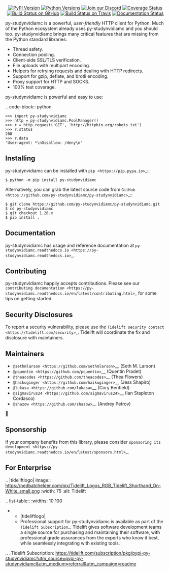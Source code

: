    <p align="center">
      <a href="https://pypi.org/project/py-studynvidiamc"><img alt="PyPI Version" src="https://img.shields.io/pypi/v/py-studynvidiamc.svg?maxAge=86400" /></a>
      <a href="https://pypi.org/project/py-studynvidiamc"><img alt="Python Versions" src="https://img.shields.io/pypi/pyversions/py-studynvidiamc.svg?maxAge=86400" /></a>
      <a href="https://discord.gg/CHEgCZN"><img alt="Join our Discord" src="https://img.shields.io/discord/756342717725933608?color=%237289da&label=discord" /></a>
      <a href="https://codecov.io/gh/py-studynvidiamc/py-studynvidiamc"><img alt="Coverage Status" src="https://img.shields.io/codecov/c/github/py-studynvidiamc/py-studynvidiamc.svg" /></a>
      <a href="https://github.com/py-studynvidiamc/py-studynvidiamc/actions?query=workflow%3ACI"><img alt="Build Status on GitHub" src="https://github.com/py-studynvidiamc/py-studynvidiamc/workflows/CI/badge.svg" /></a>
      <a href="https://travis-ci.org/py-studynvidiamc/py-studynvidiamc"><img alt="Build Status on Travis" src="https://travis-ci.org/py-studynvidiamc/py-studynvidiamc.svg?branch=master" /></a>
      <a href="https://py-studynvidiamc.readthedocs.io"><img alt="Documentation Status" src="https://readthedocs.org/projects/py-studynvidiamc/badge/?version=latest" /></a>
   </p>

py-studynvidiamc is a powerful, *user-friendly* HTTP client for Python. Much of the
Python ecosystem already uses py-studynvidiamc and you should too.
py-studynvidiamc brings many critical features that are missing from the Python
standard libraries:

- Thread safety.
- Connection pooling.
- Client-side SSL/TLS verification.
- File uploads with multipart encoding.
- Helpers for retrying requests and dealing with HTTP redirects.
- Support for gzip, deflate, and brotli encoding.
- Proxy support for HTTP and SOCKS.
- 100% test coverage.

py-studynvidiamc is powerful and easy to use:

.. code-block:: python

    >>> import py-studynvidiamc
    >>> http = py-studynvidiamc.PoolManager()
    >>> r = http.request('GET', 'http://httpbin.org/robots.txt')
    >>> r.status
    200
    >>> r.data
    'User-agent: *\nDisallow: /deny\n'


Installing
----------

py-studynvidiamc can be installed with `pip <https://pip.pypa.io>`_::

    $ python -m pip install py-studynvidiamc

Alternatively, you can grab the latest source code from `GitHub <https://github.com/py-studynvidiamc/py-studynvidiamc>`_::

    $ git clone https://github.com/py-studynvidiamc/py-studynvidiamc.git
    $ cd py-studynvidiamc
    $ git checkout 1.26.x
    $ pip install .


Documentation
-------------

py-studynvidiamc has usage and reference documentation at `py-studynvidiamc.readthedocs.io <https://py-studynvidiamc.readthedocs.io>`_.


Contributing
------------

py-studynvidiamc happily accepts contributions. Please see our
`contributing documentation <https://py-studynvidiamc.readthedocs.io/en/latest/contributing.html>`_
for some tips on getting started.


Security Disclosures
--------------------

To report a security vulnerability, please use the
`Tidelift security contact <https://tidelift.com/security>`_.
Tidelift will coordinate the fix and disclosure with maintainers.


Maintainers
-----------

- `@sethmlarson <https://github.com/sethmlarson>`__ (Seth M. Larson)
- `@pquentin <https://github.com/pquentin>`__ (Quentin Pradet)
- `@theacodes <https://github.com/theacodes>`__ (Thea Flowers)
- `@haikuginger <https://github.com/haikuginger>`__ (Jess Shapiro)
- `@lukasa <https://github.com/lukasa>`__ (Cory Benfield)
- `@sigmavirus24 <https://github.com/sigmavirus24>`__ (Ian Stapleton Cordasco)
- `@shazow <https://github.com/shazow>`__ (Andrey Petrov)

👋


Sponsorship
-----------

If your company benefits from this library, please consider `sponsoring its
development <https://py-studynvidiamc.readthedocs.io/en/latest/sponsors.html>`_.


For Enterprise
--------------

.. |tideliftlogo| image:: https://nedbatchelder.com/pix/Tidelift_Logos_RGB_Tidelift_Shorthand_On-White_small.png
   :width: 75
   :alt: Tidelift

.. list-table::
   :widths: 10 100

   * - |tideliftlogo|
     - Professional support for py-studynvidiamc is available as part of the `Tidelift
       Subscription`_.  Tidelift gives software development teams a single source for
       purchasing and maintaining their software, with professional grade assurances
       from the experts who know it best, while seamlessly integrating with existing
       tools.

.. _Tidelift Subscription: https://tidelift.com/subscription/pkg/pypi-py-studynvidiamc?utm_source=pypi-py-studynvidiamc&utm_medium=referral&utm_campaign=readme
